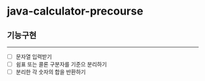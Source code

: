 # java-calculator-precourse
## 기능구현
- - -
- [ ] 문자열 입력받기
- [ ] 쉼표 또는 콜론 구분자를 기준으 분리하기
- [ ] 분리한 각 숫자의 합을 반환하기
